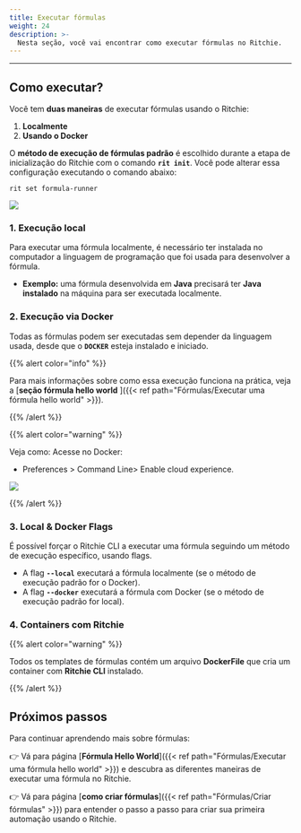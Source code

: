 ```yaml
---
title: Executar fórmulas
weight: 24
description: >-
  Nesta seção, você vai encontrar como executar fórmulas no Ritchie.
---
```


---

## **Como executar?** 

Você tem **duas maneiras** de executar fórmulas usando o Ritchie:

1. **Localmente**
2. **Usando o Docker**

O **método de execução de fórmulas padrão** é escolhido durante a etapa de inicialização do Ritchie com o comando **`rit init`**. Você pode alterar essa configuração executando o comando abaixo:

```text
rit set formula-runner
```

![](/shared/rit-run-formula.gif)

### **1. Execução local**

Para executar uma fórmula localmente, é necessário ter instalada no computador a linguagem de programação que foi usada para desenvolver a fórmula.

- **Exemplo:** uma fórmula desenvolvida em **Java** precisará ter **Java instalado** na máquina para ser executada localmente.


### **2. Execução via Docker**

Todas as fórmulas podem ser executadas sem depender da linguagem usada, desde que o **`DOCKER`** esteja instalado e iniciado.

{{% alert color="info" %}}

Para mais informações sobre como essa execução funciona na prática, veja a [**seção fórmula hello world** ]({{< ref path="Fórmulas/Executar uma fórmula hello world" >}}).

{{% /alert %}}

{{% alert color="warning" %}}

Veja como:
Acesse no Docker:
 - Preferences > Command Line> Enable cloud experience.

 ![](/shared/ios-docker.PNG)

{{% /alert %}}

### **3. Local & Docker Flags**

É possível forçar o Ritchie CLI a executar uma fórmula seguindo um método de execução específico, usando flags.

* A flag **`--local`** executará a fórmula localmente (se o método de execução padrão for o Docker).
* A flag **`--docker`** executará a fórmula com Docker (se o método de execução padrão for local).

### **4. Containers com Ritchie**

{{% alert color="warning" %}}

Todos os templates de fórmulas contém um arquivo **DockerFile** que cria um container com **Ritchie CLI** instalado.

{{% /alert %}}

## **Próximos passos**
Para continuar aprendendo mais sobre fórmulas:

👉 Vá para página [**Fórmula Hello World**]({{< ref path="Fórmulas/Executar uma fórmula hello world" >}}) e descubra as diferentes maneiras de executar uma fórmula no Ritchie.

👉 Vá para página [**como criar fórmulas**]({{< ref path="Fórmulas/Criar fórmulas" >}}) para entender o passo a passo para criar sua primeira automação usando o Ritchie.
